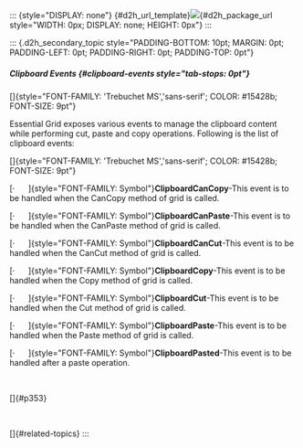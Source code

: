 ::: {style="DISPLAY: none"}
[](ms-xhelp:///?Id=d2h_url_template){#d2h_url_template}![](!package_url!){#d2h_package_url style="WIDTH: 0px; DISPLAY: none; HEIGHT: 0px"}
:::

::: {.d2h_secondary_topic style="PADDING-BOTTOM: 10pt; MARGIN: 0pt; PADDING-LEFT: 0pt; PADDING-RIGHT: 0pt; PADDING-TOP: 0pt"}
##### Clipboard Events {#clipboard-events style="tab-stops: 0pt"}

[]{style="FONT-FAMILY: 'Trebuchet MS','sans-serif'; COLOR: #15428b; FONT-SIZE: 9pt"} 

Essential Grid exposes various events to manage the clipboard content while performing cut, paste and copy operations. Following is the list of clipboard events:

[]{style="FONT-FAMILY: 'Trebuchet MS','sans-serif'; COLOR: #15428b; FONT-SIZE: 9pt"} 

[·      ]{style="FONT-FAMILY: Symbol"}**ClipboardCanCopy**-This event is to be handled when the CanCopy method of grid is called.

[·      ]{style="FONT-FAMILY: Symbol"}**ClipboardCanPaste**-This event is to be handled when the CanPaste method of grid is called.

[·      ]{style="FONT-FAMILY: Symbol"}**ClipboardCanCut**-This event is to be handled when the CanCut method of grid is called.

[·      ]{style="FONT-FAMILY: Symbol"}**ClipboardCopy**-This event is to be handled when the Copy method of grid is called.

[·      ]{style="FONT-FAMILY: Symbol"}**ClipboardCut**-This event is to be handled when the Cut method of grid is called.

[·      ]{style="FONT-FAMILY: Symbol"}**ClipboardPaste**-This event is to be handled when the Paste method of grid is called.

[·      ]{style="FONT-FAMILY: Symbol"}**ClipboardPasted**-This event is to be handled after a paste operation.

 

[]{#p353} 

 

[]{#related-topics}
:::
